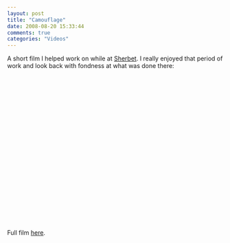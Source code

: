 ```yaml
---
layout: post
title: "Camouflage"
date: 2008-08-20 15:33:44
comments: true
categories: "Videos"
---
```

A short film I helped work on while at [Sherbet](http://www.sherbet.co.uk). I really enjoyed that period of work and look back with fondness at what was done there:

<object width="425" height="344"><param name="movie" value="http://www.youtube.com/v/RG_xh-RZLKA&hl=en&fs=1"></param><param name="allowFullScreen" value="true"></param><embed src="http://www.youtube.com/v/RG_xh-RZLKA&hl=en&fs=1" type="application/x-shockwave-flash" allowfullscreen="true" width="425" height="344"></embed></object>

Full film [here](http://www.animateprojects.org/films/by_date/1999_2001/camo).